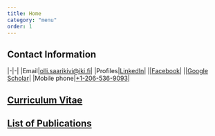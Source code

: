 ```yaml
---
title: Home
category: "menu"
order: 1
---
```


## Contact Information

|-|-|
|Email|[olli.saarikivi@iki.fi](mailto:olli.saarikivi@iki.fi)|
|Profiles|[LinkedIn](https://www.linkedin.com/in/ollisaarikivi)|
||[Facebook](https://www.facebook.com/olli.saarikivi)|
||[Google Scholar](https://scholar.google.fi/citations?user=1DHsgZgAAAAJ&amp;hl=en)|
|Mobile phone|[+1-206-536-9093](tel:+12065369093)|

## [Curriculum Vitae](cv.md)

## [List of Publications](cv.md/#publications)
